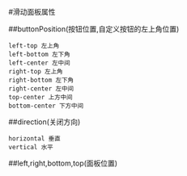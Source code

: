 #滑动面板属性

##buttonPosition(按钮位置,自定义按钮的左上角位置)
````
left-top 左上角
left-bottom 左下角
left-center 左中间
right-top 左上角
right-bottom 左下角
right-center 左中间
top-center 上方中间
bottom-center 下方中间
````
##direction(关闭方向)
````
horizontal 垂直
vertical 水平
````

##left,right,bottom,top(面板位置)
